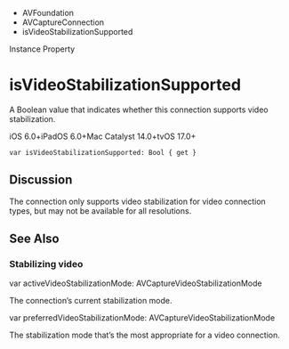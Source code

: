 

- AVFoundation
- AVCaptureConnection
-  isVideoStabilizationSupported 

Instance Property

# isVideoStabilizationSupported

A Boolean value that indicates whether this connection supports video stabilization.

iOS 6.0+iPadOS 6.0+Mac Catalyst 14.0+tvOS 17.0+

``` source
var isVideoStabilizationSupported: Bool { get }
```

## Discussion

The connection only supports video stabilization for video connection types, but may not be available for all resolutions.

## See Also

### Stabilizing video

var activeVideoStabilizationMode: AVCaptureVideoStabilizationMode

The connection’s current stabilization mode.

var preferredVideoStabilizationMode: AVCaptureVideoStabilizationMode

The stabilization mode that’s the most appropriate for a video connection.

